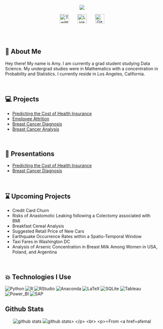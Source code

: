 <p align="center">
  <img  src="https://user-images.githubusercontent.com/61814648/111852381-eec07780-88d3-11eb-8f91-7964db9f214a.jpg">
<!--https://user-images.githubusercontent.com/61814648/111558472-0c62d500-874c-11eb-954d-6c9520c731ec.png"> --> 
</p>

<p align="center">
  <a href="https://twitter.com/itsamylyfe"><img src="https://cdn.jsdelivr.net/npm/simple-icons@v3/icons/twitter.svg" width="30px" alt="Twitter"></a> &nbsp; &nbsp; &nbsp;
  <a href="https://www.linkedin.com/in/amy-femal-66316419a/"><img src="https://cdn.jsdelivr.net/npm/simple-icons@v3/icons/linkedin.svg" width="30px"    alt="LinkedIn"></a> &nbsp; &nbsp; &nbsp;
  <a href="https://github.com/afemal"><img src="https://cdn.jsdelivr.net/npm/simple-icons@v3/icons/github.svg" width="30px" alt="GitHub"></a>
</p>


<br>
<br>


## 📝 About Me
Hey there! My name is Amy. I am currently a grad student studying Data Science. My undergrad studies were in Mathematics with a concentration in Probability and Statistics. I currently reside in Los Angeles, California. 
<!-- More info on badges below: https://github.com/badges/shields/blob/master/doc/logos.md -->

<br>

## 💻 Projects 

* [Predicting the Cost of Health Insurance](https://github.com/afemal/Projects/tree/main/Predicting%20the%20Cost%20of%20Health%20Insurance)
* [Employee Attrition](https://github.com/afemal/Projects/tree/main/Employee%20Attrition)
* [Breast Cancer Diagnosis](https://github.com/afemal/Projects/blob/main/Breast%20Cancer%20Diagnosis/BreastCancerDiagnosis.ipynb)
* [Breast Cancer Analysis](https://github.com/afemal/Projects/tree/main/Breast%20Cancer%20Analysis)

<br>

## 🎥 Presentations

* [Predicting the Cost of Health Insurance](https://youtu.be/F4EP5Q5jQlY)
* [Breast Cancer Diagnosis](https://github.com/afemal/Projects/blob/main/Breast%20Cancer%20Diagnosis/Breast%20Cancer%20Biopsy%20Data.pdf)

<br>

## ⌛ Upcoming Projects

* Credit Card Churn
* Risks of Anastomotic Leaking following a Colectomy associated with BMI
* Breakfast Cereal Analysis
* Suggested Retail Price of New Cars
* Earthquake Occurrence Rates within a Spatio-Temporal Window
* Taxi Fares in Washington DC
* Analysis of Arsenic Concentration in Breast Milk Among Women in USA, Poland, and Argentina

<br>

## 💥 Technologies I Use

![Python](http://img.shields.io/badge/-Python-3776AB?style=flat-square&logo=Python&logoColor=ffffff)
![R](http://img.shields.io/badge/-R-276DC3?style=flat-square&logo=R&logoColor=ffffff)
![RStudio](http://img.shields.io/badge/-RStudio-75AADB?style=flat-square&logo=RStudio&logoColor=ffffff)
![Anaconda](http://img.shields.io/badge/-Anaconda-44A833?style=flat-square&logo=Anaconda&logoColor=ffffff)
![LaTeX](http://img.shields.io/badge/-LaTeX-008080?style=flat-square&logo=LaTeX&logoColor=ffffff)
![SQLite](http://img.shields.io/badge/-SQLite-003B57?style=flat-square&logo=SQLite&logoColor=ffffff)
![Tableau](http://img.shields.io/badge/-Tableau-E97627?style=flat-square&logo=Tableau&logoColor=ffffff)
![Power_BI](http://img.shields.io/badge/-Power%20BI-F2C811?style=flat-square&logo=power-bi&logoColor=000000)
![SAP](http://img.shields.io/badge/-SAP-0FAAFF?style=flat-square&logo=SAP&logoColor=ffffff)

## Github Stats

<p align="center">
<img src="https://github-readme-stats.vercel.app/api/?username=afemal&show_icons=true&title_color=fffffff&icon_color=000000&text_color=000000" alt="github stats">
<img src="https://github-readme-stats.vercel.app/api/top-langs/?username=afemal&show_icons=true&title_color=fffffff&icon_color=000000&text_color=000000" alt="github stats>
</p>

<br>


⭐From [afemal](https://github.com/afemal)


